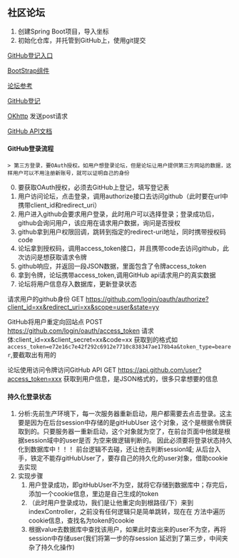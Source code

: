 ## 社区论坛

1. 创建Spring Boot项目，导入坐标
2. 初始化仓库，并托管到GitHub上，使用git提交

[GitHub登记入口](https://github.com/settings/applications/1184288)

[BootStrap组件](https://v3.bootcss.com/components/#navbar)

[论坛参考](https://elasticsearch.cn/)

[GitHub登记](https://github.com/settings/developers)

[OKhttp](https://square.github.io/okhttp/)  发送post请求

[GitHub API文档](https://developer.github.com/apps/building-oauth-apps/authorizing-oauth-apps/)


#### GitHub登录流程
    > 第三方登录，要OAuth授权。如用户想登录论坛，但是论坛让用户提供第三方网站的数据，这样用户可以不用注册新账号，就可以证明自己的身份
0. 要获取OAuth授权，必须去GitHub上登记，填写登记表
1. 用户访问论坛，点击登录，调用authorize接口去访问github（此时要在url中携带client_id和redirect_uri）
2. 用户进入github会要求用户登录，此时用户可以选择登录；登录成功后，github会询问用户，该应用在请求用户数据，询问是否授权
3. github拿到用户权限回调，跳转到指定的redirect-uri地址，同时携带授权码code
4. 论坛拿到授权码，调用access_token接口，并且携带code去访问github，此次访问是想获取请求令牌
5. github响应，并返回一段JSON数据，里面包含了令牌access_token
6. 拿到令牌，论坛携带access_token,调用GitHub api请求用户的真实数据
7. 论坛将用户信息存入数据库，更新登录状态

请求用户的github身份
GET https://github.com/login/oauth/authorize?client_id=xx&redirect_uri=xx&scope=user&state=yy

GitHub将用户重定向回站点
POST https://github.com/login/oauth/access_token    请求体:client_id=xx&client_secret=xx&code=xx
获取到的格式如`access_token=e72e16c7e42f292c6912e7710c838347ae178b4a&token_type=bearer`,要截取出有用的

论坛使用访问令牌访问GitHub API
GET https://api.github.com/user?access_token=xxx
获取到用户信息，是JSON格式的，很多只拿想要的信息

#### 持久化登录状态
1. 分析:先前生产环境下，每一次服务器重新启动，用户都需要去点击登录。这主要是因为在后台session中存储的是gitHubUser
这个对象，这个是根据令牌获取到的。只要服务器一重新启动，这个对象就为空了，在前台页面中他就是根据session域中的user是否
为空来做逻辑判断的。
因此必须要将登录状态持久化到数据库中！！！
    前台逻辑不去碰，还让他去判断session域; 从后台入手，铁定不能存gitHubUser了，要存自己的持久化的user对象，借助cookie去实现 
2. 实现步骤
    1. 用户登录成功，即gitHubUser不为空，就将它存储到数据库中；存完后，添加一个cookie信息，里边是自己生成的token
    2. （此时用户登录成功，我们是让他重定向到根路径/下）来到indexController，之前没有任何逻辑只是简单跳转，现在在
    方法中遍历cookie信息，查找名为token的cookie
    3. 根据value去数据库中查找该用户，如果此时查出来的user不为空，再将session中存储user(我们将第一步的存session
    延迟到了第三步，中间夹杂了持久化操作)
